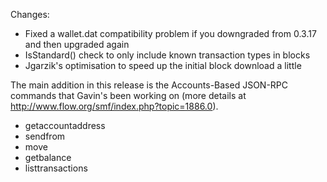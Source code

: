 Changes:
* Fixed a wallet.dat compatibility problem if you downgraded from 0.3.17 and then upgraded again
* IsStandard() check to only include known transaction types in blocks
* Jgarzik's optimisation to speed up the initial block download a little

The main addition in this release is the Accounts-Based JSON-RPC commands that Gavin's been working on (more details at http://www.flow.org/smf/index.php?topic=1886.0).  
* getaccountaddress
* sendfrom
* move
* getbalance
* listtransactions
